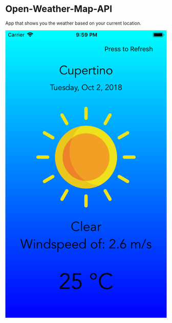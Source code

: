 # Open-Weather-Map-API
App that shows you the weather based on your current location.

<img src="https://github.com/ajvelo/Open-Weather-Map-API/blob/master/screen%20shot.png"/>
